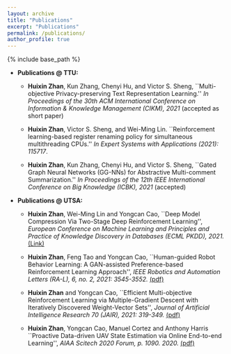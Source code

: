 ```yaml
---
layout: archive
title: "Publications"
excerpt: "Publications"
permalink: /publications/
author_profile: true
---
```

{% include base_path %}


* <b>Publications @ TTU:</b>

  * <b>Huixin Zhan</b>, Kun Zhang, Chenyi Hu, and Victor S. Sheng, ``Multi-objective Privacy-preserving Text Representation Learning.'' <i>  In Proceedings of the 30th ACM International Conference on Information & Knowledge Management (CIKM), 2021 </i>(accepted as short paper)

  * <b>Huixin Zhan</b>, Victor S. Sheng, and Wei-Ming Lin. ``Reinforcement learning-based register renaming policy for simultaneous multithreading CPUs.''  <i>  In Expert Systems with Applications (2021): 115717</i>.

  * <b>Huixin Zhan</b>, Kun Zhang, Chenyi Hu, and Victor S. Sheng, ``Gated Graph Neural Networks (GG-NNs) for Abstractive Multi-comment Summarization.'' <i>  In Proceedings of the 12th IEEE International Conference on Big Knowledge (ICBK), 2021</i> (accepted)

* <b>Publications @ UTSA:</b>

  * <b>Huixin Zhan</b>, Wei-Ming Lin and Yongcan Cao, ``Deep Model Compression Via Two-Stage Deep Reinforcement Learning'', <i> European Conference on Machine Learning and Principles and Practice of Knowledge Discovery in Databases (ECML PKDD), 2021.</i> [(Link)](https://2021.ecmlpkdd.org/?page_id=1811)

  * <b>Huixin Zhan</b>, Feng Tao and Yongcan Cao, ``Human-guided Robot Behavior Learning: A GAN-assisted Preference-based Reinforcement Learning Approach'', <i> IEEE Robotics and Automation Letters (RA-L), 6, no. 2, 2021: 3545-3552.</i> [(pdf)](https://ieeexplore.ieee.org/abstract/document/9369902)

  * <b>Huixin Zhan</b> and Yongcan Cao, ``Efficient Multi-objective Reinforcement Learning via Multiple-Gradient Descent with Iteratively Discovered Weight-Vector Sets'', <i>Journal of Artificial Intelligence Research 70 (JAIR), 2021: 319-349.</i> [(pdf)](https://www.jair.org/index.php/jair/article/view/12270/26648)

  * <b>Huixin Zhan</b>, Yongcan Cao, Manuel Cortez and Anthony Harris ``Proactive Data-driven UAV State Estimation via Online End-to-end Learning'', <i>AIAA Scitech 2020 Forum, p. 1090. 2020.</i> [(pdf)](https://arc.aiaa.org/doi/abs/10.2514/6.2020-1090)
